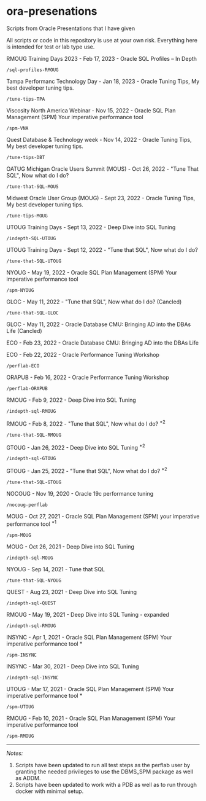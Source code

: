 # ora-presenations
Scripts from Oracle Presentations that I have given

All scripts or code in this repository is use at your own risk.
Everything here is intended for test or lab type use.

RMOUG Training Days 2023 - Feb 17, 2023 - Oracle SQL Profiles – In Depth

```/sql-profiles-RMOUG```

Tampa Performanc Technology Day - Jan 18, 2023 - Oracle Tuning Tips, My best developer tuning tips.

```/tune-tips-TPA```

Viscosity North America Webinar - Nov 15, 2022 - Oracle SQL Plan Management (SPM) Your imperative performance tool

```/spm-VNA```

Quest Database & Technology week - Nov 14, 2022 - Oracle Tuning Tips, My best developer tuning tips.

```/tune-tips-DBT```

OATUG Michigan Oracle Users Summit (MOUS) - Oct 26, 2022 - "Tune That SQL", Now what do I do?

```/tune-that-SQL-MOUS```

Midwest Oracle User Group (MOUG) - Sept 23, 2022 - Oracle Tuning Tips, My best developer tuning tips.

```/tune-tips-MOUG```

UTOUG Training Days - Sept 13, 2022 - Deep Dive into SQL Tuning

```/indepth-SQL-UTOUG```

UTOUG Training Days - Sept 12, 2022 - "Tune that SQL", Now what do I do?

```/tune-that-SQL-UTOUG```

NYOUG - May 19, 2022 - Oracle SQL Plan Management (SPM) Your imperative performance tool

```/spm-NYOUG```

GLOC - May 11, 2022 - "Tune that SQL", Now what do I do? (Cancled)

```/tune-that-SQL-GLOC```

GLOC - May 11, 2022 - Oracle Database CMU: Bringing AD into the DBAs Life (Cancled)

ECO - Feb 23, 2022 - Oracle Database CMU: Bringing AD into the DBAs Life

ECO - Feb 22, 2022 - Oracle Performance Tuning Workshop

```/perflab-ECO```

ORAPUB - Feb 16, 2022 - Oracle Performance Tuning Workshop

```/perflab-ORAPUB```

RMOUG - Feb 9, 2022 - Deep Dive into SQL Tuning

```/indepth-sql-RMOUG```

RMOUG - Feb 8, 2022 - "Tune that SQL", Now what do I do? <sup>*2</sup>

```/tune-that-SQL-RMOUG```

GTOUG - Jan 26, 2022 - Deep Dive into SQL Tuning <sup>*2</sup>

```/indepth-sql-GTOUG```

GTOUG - Jan 25, 2022 - "Tune that SQL", Now what do I do? <sup>*2</sup>

```/tune-that-SQL-GTOUG```

NOCOUG - Nov 19, 2020 - Oracle 19c performance tuning

```/nocoug-perflab```

MOUG - Oct 27, 2021 - Oracle SQL Plan Management (SPM) your imperative performance tool <sup>*1</sup>

```/spm-MOUG```

MOUG - Oct 26, 2021 - Deep Dive into SQL Tuning

```/indepth-sql-MOUG```

NYOUG - Sep 14, 2021 - Tune that SQL

```/tune-that-SQL-NYOUG```

QUEST - Aug 23, 2021 - Deep Dive into SQL Tuning

```/indepth-sql-QUEST```

RMOUG - May 19, 2021 - Deep Dive into SQL Tuning - expanded

```/indepth-sql-RMOUG```

INSYNC - Apr 1, 2021 - Oracle SQL Plan Management (SPM) Your imperative performance tool *

```/spm-INSYNC```

INSYNC - Mar 30, 2021 - Deep Dive into SQL Tuning

```/indepth-sql-INSYNC```

UTOUG - Mar 17, 2021 - Oracle SQL Plan Management (SPM) Your imperative performance tool *

```/spm-UTOUG```

RMOUG - Feb 10, 2021 - Oracle SQL Plan Management (SPM) Your imperative performance tool

```/spm-RMOUG```

---

*Notes:*
1. Scripts have been updated to run all test steps as the perflab user by granting the needed privileges to use the DBMS_SPM package as well as ADDM.
2. Scripts have been updated to work with a PDB as well as to run through docker with minimal setup.

